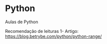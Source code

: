 # Python
Aulas de Python 

Recomendação de leituras
1- Artigo: https://blog.betrybe.com/python/python-range/
